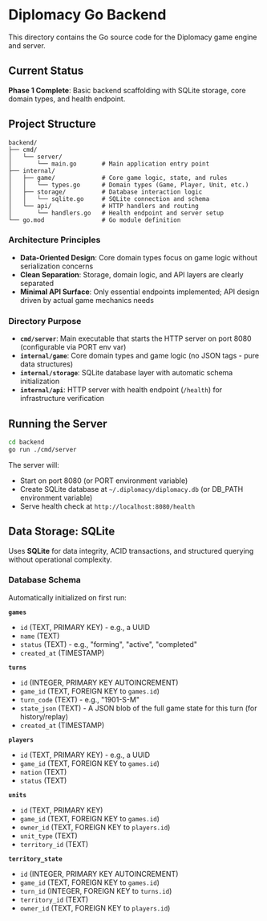 # Diplomacy Go Backend

This directory contains the Go source code for the Diplomacy game engine and server.

## Current Status

**Phase 1 Complete**: Basic backend scaffolding with SQLite storage, core domain types, and health endpoint.

## Project Structure

```
backend/
├── cmd/
│   └── server/
│       └── main.go       # Main application entry point
├── internal/
│   ├── game/             # Core game logic, state, and rules
│   │   └── types.go      # Domain types (Game, Player, Unit, etc.)
│   ├── storage/          # Database interaction logic
│   │   └── sqlite.go     # SQLite connection and schema
│   └── api/              # HTTP handlers and routing
│       └── handlers.go   # Health endpoint and server setup
└── go.mod                # Go module definition
```

### Architecture Principles

- **Data-Oriented Design**: Core domain types focus on game logic without serialization concerns
- **Clean Separation**: Storage, domain logic, and API layers are clearly separated
- **Minimal API Surface**: Only essential endpoints implemented; API design driven by actual game mechanics needs

### Directory Purpose

- **`cmd/server`**: Main executable that starts the HTTP server on port 8080 (configurable via PORT env var)
- **`internal/game`**: Core domain types and game logic (no JSON tags - pure data structures)
- **`internal/storage`**: SQLite database layer with automatic schema initialization
- **`internal/api`**: HTTP server with health endpoint (`/health`) for infrastructure verification

## Running the Server

```bash
cd backend
go run ./cmd/server
```

The server will:
- Start on port 8080 (or PORT environment variable)
- Create SQLite database at `~/.diplomacy/diplomacy.db` (or DB_PATH environment variable)
- Serve health check at `http://localhost:8080/health`

## Data Storage: SQLite

Uses **SQLite** for data integrity, ACID transactions, and structured querying without operational complexity.

### Database Schema

Automatically initialized on first run:

**`games`**
- `id` (TEXT, PRIMARY KEY) - e.g., a UUID
- `name` (TEXT)
- `status` (TEXT) - e.g., "forming", "active", "completed"
- `created_at` (TIMESTAMP)

**`turns`**
- `id` (INTEGER, PRIMARY KEY AUTOINCREMENT)
- `game_id` (TEXT, FOREIGN KEY to `games.id`)
- `turn_code` (TEXT) - e.g., "1901-S-M"
- `state_json` (TEXT) - A JSON blob of the full game state for this turn (for history/replay)
- `created_at` (TIMESTAMP)

**`players`**
- `id` (TEXT, PRIMARY KEY) - e.g., a UUID
- `game_id` (TEXT, FOREIGN KEY to `games.id`)
- `nation` (TEXT)
- `status` (TEXT)

**`units`**
- `id` (TEXT, PRIMARY KEY)
- `game_id` (TEXT, FOREIGN KEY to `games.id`)
- `owner_id` (TEXT, FOREIGN KEY to `players.id`)
- `unit_type` (TEXT)
- `territory_id` (TEXT)

**`territory_state`**
- `id` (INTEGER, PRIMARY KEY AUTOINCREMENT)
- `game_id` (TEXT, FOREIGN KEY to `games.id`)
- `turn_id` (INTEGER, FOREIGN KEY to `turns.id`)
- `territory_id` (TEXT)
- `owner_id` (TEXT, FOREIGN KEY to `players.id`)